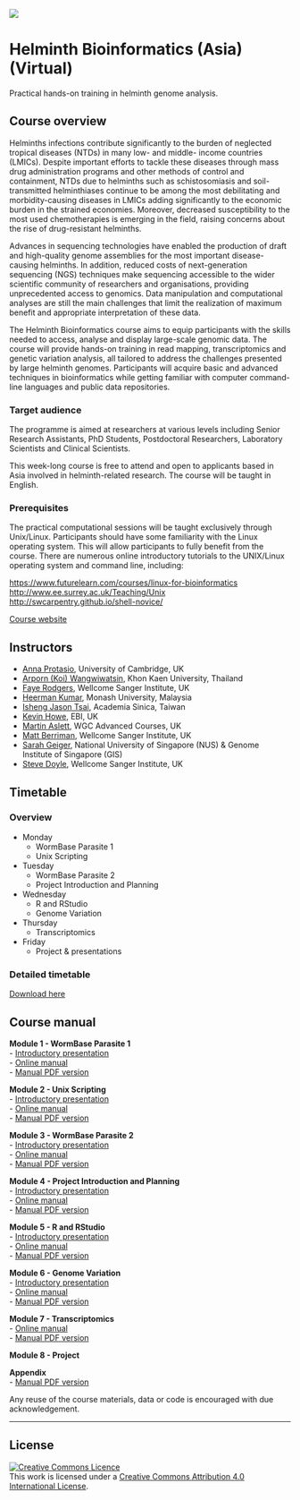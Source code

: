  ![](https://coursesandconferences.wellcomeconnectingscience.org/wp-content/themes/wcc_courses_and_conferences/dist/assets/svg/logo.svg)


# Helminth Bioinformatics (Asia) (Virtual)
Practical hands-on training in helminth genome analysis.

## Course overview
Helminths infections contribute significantly to the burden of neglected tropical diseases (NTDs) in many low- and middle- income countries (LMICs). Despite important efforts to tackle these diseases through mass drug administration programs and other methods of control and containment, NTDs due to helminths such as schistosomiasis and soil-transmitted helminthiases continue to be among the most debilitating and morbidity-causing diseases in LMICs adding significantly to the economic burden in the strained economies. Moreover, decreased susceptibility to the most used chemotherapies is emerging in the field, raising concerns about the rise of drug-resistant helminths.

Advances in sequencing technologies have enabled the production of draft and high-quality genome assemblies for the most important disease-causing helminths. In addition, reduced costs of next-generation sequencing (NGS) techniques make sequencing accessible to the wider scientific community of researchers and organisations, providing unprecedented access to genomics. Data manipulation and computational analyses are still the main challenges that limit the realization of maximum benefit and appropriate interpretation of these data.

The Helminth Bioinformatics course aims to equip participants with the skills needed to access, analyse and display large-scale genomic data. The course will provide hands-on training in read mapping, transcriptomics and genetic variation analysis, all tailored to address the challenges presented by large helminth genomes. Participants will acquire basic and advanced techniques in bioinformatics while getting familiar with computer command-line languages and public data repositories.

### Target audience
The programme is aimed at researchers at various levels including Senior Research Assistants, PhD Students, Postdoctoral Researchers, Laboratory Scientists and Clinical Scientists.

This week-long course is free to attend and open to applicants based in Asia involved in helminth-related research. The course will be taught in English.

### Prerequisites

The practical computational sessions will be taught exclusively through Unix/Linux. Participants should have some familiarity with the Linux operating system. This will allow participants to fully benefit from the course. There are numerous online introductory tutorials to the UNIX/Linux operating system and command line, including:

https://www.futurelearn.com/courses/linux-for-bioinformatics
http://www.ee.surrey.ac.uk/Teaching/Unix
http://swcarpentry.github.io/shell-novice/

[Course website](https://coursesandconferences.wellcomeconnectingscience.org/event/helminth-bioinformatics-asia-virtual-20210628/)

## Instructors
- [Anna Protasio](https://www.path.cam.ac.uk/directory/anna-protasio), University of Cambridge, UK
- [Arporn (Koi) Wangwiwatsin](https://www.researchgate.net/profile/Arporn-koi-Wangwiwatsin), Khon Kaen University, Thailand
- [Faye Rodgers](https://www.researchgate.net/scientific-contributions/Faye-H-Rodgers-2142579817), Wellcome Sanger Institute, UK
- [Heerman Kumar](https://www.researchgate.net/profile/Heerman-Kumar-Sandra-Kumar-2), Monash University, Malaysia
- [Isheng Jason Tsai](https://www.biodiv.tw/pi.php?submitStr=20210203203919&lang=en), Academia Sinica, Taiwan
- [Kevin Howe](https://www.ebi.ac.uk/about/people/kevin-howe), EBI, UK
- [Martin Aslett](https://coursesandconferences.wellcomeconnectingscience.org/about-us/the-team/), WGC Advanced Courses, UK
- [Matt Berriman](https://www.sanger.ac.uk/person/berriman-matt/), Wellcome Sanger Institute, UK
- [Sarah Geiger](https://www.linkedin.com/in/sarah-geiger-8b8681105/), National University of Singapore (NUS) & Genome Institute of Singapore (GIS)
- [Steve Doyle](https://www.sanger.ac.uk/person/doyle-stephen/), Wellcome Sanger Institute, UK



## Timetable
### Overview
- Monday
     - WormBase Parasite 1
     - Unix Scripting
- Tuesday
     - WormBase Parasite 2
     - Project Introduction and Planning
- Wednesday
     - R and RStudio
     - Genome Variation
- Thursday
     - Transcriptomics
- Friday
     - Project & presentations

### Detailed timetable
[Download here]()


## Course manual
**Module 1 - WormBase Parasite 1**  
     - [Introductory presentation](presentations/)  
     - [Online manual](manuals/module_1_WBP1/module_1_WBP1.md)  
     - [Manual PDF version](manuals/)  

**Module 2 - Unix Scripting**  
     - [Introductory presentation](presentations/)  
     - [Online manual](manuals/module_2_linux_scripting/module_linux_scripting.md)  
     - [Manual PDF version](manuals/)  

**Module 3 - WormBase Parasite 2**  
     - [Introductory presentation](presentations/)  
     - [Online manual](manuals/module_3_WBP2/module_3_WBP2.md)   
     - [Manual PDF version](manuals/)  

**Module 4 - Project Introduction and Planning**  
     - [Introductory presentation](presentations/)  
     - [Online manual](manuals/module_4_project_intro/module_4_project_introduction.md)  
     - [Manual PDF version](manuals/)  

**Module 5 - R and RStudio**  
     - [Introductory presentation](presentations/)  
     - [Online manual](manuals/module_5_R/module_5_R_and_Rstudio.v2.html)  
     - [Manual PDF version](manuals/)  

**Module 6 - Genome Variation**  
     - [Introductory presentation](presentations/)  
     - [Online manual](manuals/module_6_genome_variation/module_6_genome_variation.md)  
     - [Manual PDF version](manuals/)   

**Module 7 - Transcriptomics**    
     - [Online manual](manuals/module_7_transcriptomics/module_7_transcriptomics.md)  
     - [Manual PDF version](manuals/)  

**Module 8 - Project**  

**Appendix**  
     - [Manual PDF version](manuals/)  



Any reuse of the course materials, data or code is encouraged with due acknowledgement.

******
## License
<a rel="license" href="http://creativecommons.org/licenses/by/4.0/"><img alt="Creative Commons Licence" style="border-width:0" src="https://i.creativecommons.org/l/by/4.0/88x31.png" /></a><br />This work is licensed under a <a rel="license" href="http://creativecommons.org/licenses/by/4.0/">Creative Commons Attribution 4.0 International License</a>.
